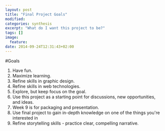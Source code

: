 ```yaml
---
layout: post
title: "Final Project Goals"
modified:
categories: synthesis
excerpt: "What do I want this project to be?"
tags: []
image:
  feature:
date: 2014-09-24T12:31:43+02:00
---
```


#Goals

1. Have fun.
2. Maximize learning. 
3. Refine skills in graphic design.
4. Refine skills in web technologies.
5. Explore, but keep focus on the goal.
6. Use this project as a starting point for discussions, new opportunities, and ideas. 
7. Week 9 is for packaging and presentation. 
8. Use final project to gain in-depth knowledge on one of the things you're interested in
9. Refine storytelling skills - practice clear, compelling narrative.

